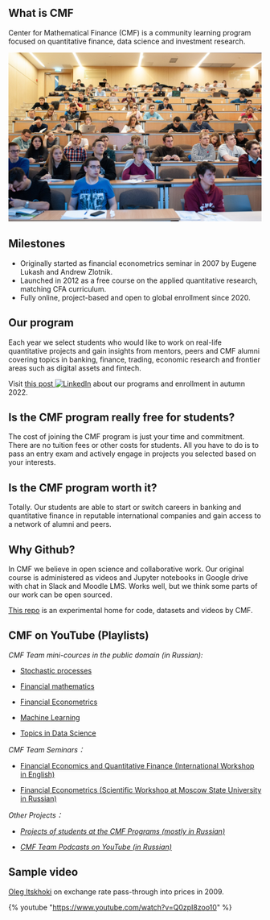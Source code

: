 ## What is CMF

Center for Mathematical Finance (CMF) is a community learning program focused on quantitative finance, data science and investment research.

![](class.jpg)

## Milestones

- Originally started as financial econometrics seminar in 2007 by Eugene Lukash and Andrew Zlotnik.
- Launched in 2012 as a free course on the applied quantitative research, matching CFA curriculum.
- Fully online, project-based and open to global enrollment since 2020.

## Our program

Each year we select students who would like to work on real-life quantitative projects and
gain insights from mentors, peers and CMF alumni covering topics in banking, finance, trading, economic research and frontier areas such as digital assets and fintech.

[linkedin]: ![](https://img.shields.io/badge/CMF-blue?style=flatsquare&logo=linkedin&logoColor=white)

Visit [this post ![LinkedIn][linkedin]](https://www.linkedin.com/feed/update/urn:li:activity:6957988000706273281/) about our programs and enrollment in autumn 2022.

## Is the CMF program really free for students?

The cost of joining the CMF program is just your time and commitment. There are no tuition fees or other costs for students. All you have to do is to pass an entry exam and actively engage in projects you selected based on your interests.

## Is the CMF program worth it?

Totally. Our students are able to start or switch careers in banking and quantitative finance in reputable international companies and gain access to a network of alumni and peers.

## Why Github?

In CMF we believe in open science and collaborative work. Our original course is administered as videos and Jupyter notebooks in Google drive with chat in Slack and Moodle LMS. Works well, but we think some parts of our work can be open sourced.

[This repo](https://github.com/epogrebnyak/cmf-team) is an experimental home for code, datasets and videos by CMF.

## CMF on YouTube (Playlists)


_CMF Team mini-cources in the public domain (in Russian):_

- [Stochastic processes](https://www.youtube.com/playlist?list=PLBMgVdAlqlww-x8OcNz8oGTjcjW3O7Te_)

- [Financial mathematics](https://www.youtube.com/playlist?list=PLBMgVdAlqlwwt3F9fCxJ8xX2xeDVeXQxT)

- [Financial Econometrics](https://www.youtube.com/playlist?list=PLBMgVdAlqlwx7cDL4kvuKq1YbVJF7rwCw)

- [Machine Learning](https://www.youtube.com/playlist?list=PLBMgVdAlqlwxhaOvbP52t7y3c-ewVNJP-)

- [Topics in Data Science](https://www.youtube.com/playlist?list=PLBMgVdAlqlwxraYIYO1jrcPYNcfnjfzYp)


_CMF Team Seminars：_

- [Financial Economics and Quantitative Finance (International Workshop in English)](https://www.youtube.com/playlist?list=PLBMgVdAlqlwxENa3Zm8NwF8m7JZMHZlcV)

- [Financial Econometrics (Scientific Workshop at Moscow State University in Russian)](https://www.youtube.com/playlist?list=PLBMgVdAlqlwyWwCr9Gk0VcnCmWkr-0iCX)


_Other Projects：_
- [_Projects of students at the CMF Programs (mostly in Russian)_](https://www.youtube.com/playlist?list=PLBMgVdAlqlwypXtAJZ4bjnny72KPcFstc)


- [_CMF Team Podcasts on YouTube (in Russian)_](https://www.youtube.com/playlist?list=PLBMgVdAlqlwxHpk89KiEbvUFe2W9N-ac9)


## Sample video

[Oleg Itskhoki](https://itskhoki.com/) on exchange rate pass-through into prices in 2009.

{% youtube "https://www.youtube.com/watch?v=Q0zpI8zoo10" %}

<p>
